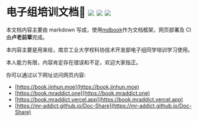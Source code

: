 <h1>
  电子组培训文档👻
  <img src="https://github.com/MR-Addict/Doc-Share/actions/workflows/docker.yml/badge.svg?branch=main"/>
  <img src="https://github.com/MR-Addict/Doc-Share/actions/workflows/pages.yml/badge.svg?branch=main"/>
  <a href="https://drone.jinhun.moe/MR-Addict/Doc-Share" target="_blank">
    <img src="https://drone.jinhun.moe/api/badges/MR-Addict/Doc-Share/status.svg" />
  </a>
</h1>

本文档内容主要由 markdown 写成，使用[mdbook](https://rust-lang.github.io/mdBook/)作为文档框架，网页部署及 CI 由**卢老前辈**完成。

本内容主要是用来给，南京工业大学校科协技术开发部电子组同学培训学习使用。

本人能力有限，内容肯定存在错误和不足，欢迎大家指正。

你可以通过以下网址访问网页内容:

- [https://book.jinhun.moe](https://book.jinhun.moe)
- [https://book.mraddict.one](https://book.mraddict.one)
- [https://book.mraddict.vercel.app](https://book.mraddict.vercel.app)
- [https://mr-addict.github.io/Doc-Share](https://mr-addict.github.io/Doc-Share)
